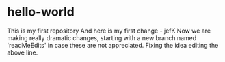# hello-world
This is my first repository
And here is my first change - jefK
Now we are making really dramatic changes, starting with a new branch named 'readMeEdits' in case these are not appreciated.
Fixing the idea editing the above line.
